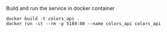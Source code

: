 Build and run the service in docker container

```
docker build -t colors_api .
docker run -it --rm -p 5189:80 --name colors_api colors_api
```


